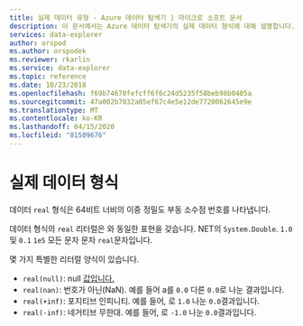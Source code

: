 ```yaml
---
title: 실제 데이터 유형 - Azure 데이터 탐색기 | 마이크로 소프트 문서
description: 이 문서에서는 Azure 데이터 탐색기의 실제 데이터 형식에 대해 설명합니다.
services: data-explorer
author: orspod
ms.author: orspodek
ms.reviewer: rkarlin
ms.service: data-explorer
ms.topic: reference
ms.date: 10/23/2018
ms.openlocfilehash: f69b74670fefcff6f6c24d5235f58beb98b0405a
ms.sourcegitcommit: 47a002b7032a05ef67c4e5e12de7720062645e9e
ms.translationtype: MT
ms.contentlocale: ko-KR
ms.lasthandoff: 04/15/2020
ms.locfileid: "81509676"
---
```

# <a name="the-real-data-type"></a>실제 데이터 형식

데이터 `real` 형식은 64비트 너비의 이중 정밀도 부동 소수점 번호를 나타냅니다.

데이터 형식의 `real` 리터럴은 와 동일한 표현을 갖습니다. NET의 `System.Double`. `1.0`및 `0.1` `1e5` 모든 문자 문자 `real`문자입니다.

몇 가지 특별한 리터럴 양식이 있습니다.
* `real(null)`: null [값입니다.](null-values.md)
* `real(nan)`: 번호가 아닌(NaN). 예를 들어 a를 `0.0` 다른 `0.0`로 나눈 결과입니다.
* `real(+inf)`: 포지티브 인피니티. 예를 들어, 로 `1.0` 나눈 `0.0`결과입니다.
* `real(-inf)`: 네거티브 무한대. 예를 들어, 로 `-1.0` 나눈 `0.0`결과입니다.
